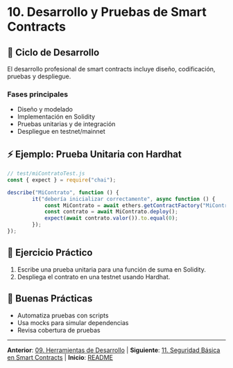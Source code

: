 # 10. Desarrollo y Pruebas de Smart Contracts

## 🧪 Ciclo de Desarrollo

El desarrollo profesional de smart contracts incluye diseño, codificación, pruebas y despliegue.

### Fases principales

- Diseño y modelado
- Implementación en Solidity
- Pruebas unitarias y de integración
- Despliegue en testnet/mainnet

## ⚡ Ejemplo: Prueba Unitaria con Hardhat

```javascript
// test/miContratoTest.js
const { expect } = require("chai");

describe("MiContrato", function () {
		it("debería inicializar correctamente", async function () {
			const MiContrato = await ethers.getContractFactory("MiContrato");
			const contrato = await MiContrato.deploy();
			expect(await contrato.valor()).to.equal(0);
		});
});
```

## 📝 Ejercicio Práctico

1. Escribe una prueba unitaria para una función de suma en Solidity.
2. Despliega el contrato en una testnet usando Hardhat.

## 🎯 Buenas Prácticas

- Automatiza pruebas con scripts
- Usa mocks para simular dependencias
- Revisa cobertura de pruebas

---

**Anterior**: [09. Herramientas de Desarrollo](./09-herramientas-desarrollo.md) | **Siguiente**: [11. Seguridad Básica en Smart Contracts](./11-seguridad-basica-smart-contracts.md) | **Inicio**: [README](../README.md)
